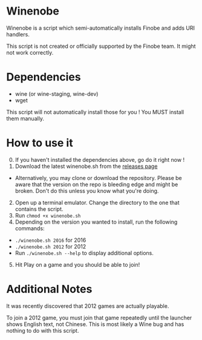 # Winenobe
Winenobe is a script which semi-automatically installs Finobe and adds URI handlers.

This script is not created or officially supported by the Finobe team. It might not work correctly.
# Dependencies
- wine (or wine-staging, wine-dev)
- wget

This script will not automatically install those for you ! You MUST install them manually.
# How to use it
0. If you haven't installed the dependencies above, go do it right now !
1. Download the latest winenobe.sh from the [releases page](https://github.com/LeadRDRK/Winenobe/releases)
- Alternatively, you may clone or download the repository. Please be aware that the version on the repo is bleeding edge and might be broken. Don't do this unless you know what you're doing.
2. Open up a terminal emulator. Change the directory to the one that contains the script.
3. Run `chmod +x winenobe.sh`
4. Depending on the version you wanted to install, run the following commands:
- `./winenobe.sh 2016` for 2016
- `./winenobe.sh 2012` for 2012
- Run `./winenobe.sh --help` to display additional options.
5. Hit Play on a game and you should be able to join!
# Additional Notes
It was recently discovered that 2012 games are actually playable.

To join a 2012 game, you must join that game repeatedly until the launcher shows English text, not Chinese. This is most likely a Wine bug and has nothing to do with this script.
